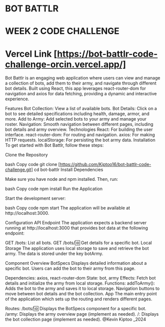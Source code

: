 # BOT BATTLR
# WEEK 2 CODE CHALLENGE
# Vercel Link [https://bot-battlr-code-challenge-orcin.vercel.app/]

Bot Battlr is an engaging web application where users can view and manage a collection of bots, add them to their army, and navigate through different bot details. Built using React, this app leverages react-router-dom for navigation and axios for data fetching, providing a dynamic and interactive experience.

Features
Bot Collection: View a list of available bots.
Bot Details: Click on a bot to see detailed specifications including health, damage, armor, and more.
Add to Army: Add selected bots to your army and manage your roster.
Navigation: Smooth navigation between different pages, including bot details and army overview.
Technologies
React: For building the user interface.
react-router-dom: For routing and navigation.
axios: For making HTTP requests.
localStorage: For persisting the bot army data.
Installation
To get started with Bot Battlr, follow these steps:

Clone the Repository

bash
Copy code
git clone [https://github.com/Kiptoo16/bot-battlr-code-challenge.git]
cd bot-battlr
Install Dependencies

Make sure you have node and npm installed. Then, run:

bash
Copy code
npm install
Run the Application

Start the development server:

bash
Copy code
npm start
The application will be available at http://localhost:3000.

Configuration
API Endpoint
The application expects a backend server running at http://localhost:3000 that provides bot data at the following endpoint:

GET /bots: List all bots.
GET /bots/:id: Get details for a specific bot.
Local Storage
The application uses local storage to save and retrieve the bot army. The data is stored under the key botArmy.

Component Overview
BotSpecs
Displays detailed information about a specific bot. Users can add the bot to their army from this page.

Dependencies: axios, react-router-dom
State: bot, army
Effects: Fetch bot details and initialize the army from local storage.
Functions:
addToArmy(): Adds the bot to the army and saves it to local storage.
Navigation buttons to move between bot details and the bot collection.
App
The main entry point of the application which sets up the routing and renders different pages.

Routes:
/bots/:id: Displays the BotSpecs component for a specific bot.
/army: Displays the army overview page (implement as needed).
/: Displays the bot collection page (implement as needed).
@Kevin Kiptoo _2024
